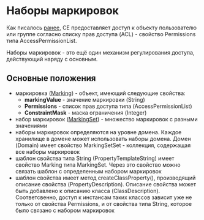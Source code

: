 # Наборы маркировок

Как писалось [ранее](permissions.md), CE предоставляет доступ к объекту пользователю или группе согласно списку прав доступа (ACL) - свойство Permissions типа AccessPermissionList.

Наборы маркировок - это ещё один механизм регулирования доступа, действующий наряду с основным.

## Основные положения

* маркировка ([Marking](https://www.ibm.com/support/knowledgecenter/SSNW2F_5.2.0/com.ibm.p8.ce.dev.java.doc/com/filenet/api/security/Marking.html)) - объект, имеющий следующие свойства:
  * **markingValue** - значение маркировки (String)
  * **Permissions** - список прав доступа типа (AccessPermissionList)
  * **ConstraintMask** - маска ограничения (Integer) 
* набор маркировок ([MarkingSet](https://www.ibm.com/support/knowledgecenter/SSNW2F_5.2.1/com.ibm.p8.ce.dev.java.doc/com/filenet/api/security/MarkingSet.html)) - множество маркировок с разными значениями
* наборы маркировок определяются на уровне домена. Каждое хранилище в домене может использовать наборы домена. Домен (Domain) имеет свойство MarkingSetSet - коллекция, содержащая все наборы маркировок
* шаблон свойства типа String (PropertyTemplateString) имеет свойство Marking типа MarkingSet. Через это свойство можно связать шаблон с определенным набором маркировок 
* шаблон свойства имеет метод createClassProperty(), производящий описание свойства (PropertyDescription). Описание свойства может быть добавлено к описанию класса (ClassDescription). Соответсвенно, доступ к инстансам таких классов зависит уже не только от свойства Permissions, и от свойства типа String, которое было связано с набором маркировок

